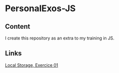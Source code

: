 # PersonalExos-JS

## Content
I create this repository as an extra to my training in JS.

## Links
[Local Storage, Exercice 01](localStorage01)